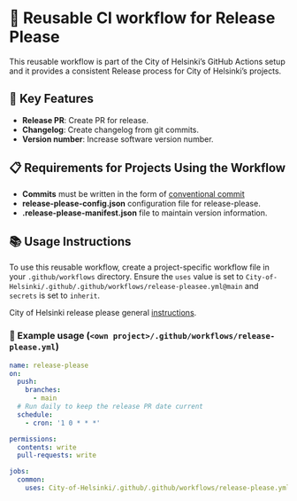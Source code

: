 # 🚀 Reusable CI workflow for Release Please

This reusable workflow is part of the City of Helsinki’s GitHub Actions setup and it provides a consistent Release process for City of Helsinki’s projects.

## 🌟 Key Features

- **Release PR**: Create PR for release.
- **Changelog**: Create changelog from git commits.
- **Version number**: Increase software version number. 

## 📋 Requirements for Projects Using the Workflow

- **Commits** must be written in the form of [conventional commit](https://www.conventionalcommits.org/en/v1.0.0/) 
- **release-please-config.json** configuration file for release-please.
- **.release-please-manifest.json** file to maintain version information.

## 📚 Usage Instructions

To use this reusable workflow, create a project-specific workflow file in your `.github/workflows` directory. Ensure the `uses` value is set to `City-of-Helsinki/.github/.github/workflows/release-pleasee.yml@main` and `secrets` is set to `inherit`. 

City of Helsinki release please general [instructions](https://helsinkisolutionoffice.atlassian.net/wiki/spaces/DD/pages/8278966368/Releases+with+release-please).

### 📄 Example usage (`<own project>/.github/workflows/release-please.yml`)

```yaml
name: release-please
on:
  push:
    branches:
      - main
  # Run daily to keep the release PR date current
  schedule:
    - cron: '1 0 * * *'

permissions:
  contents: write
  pull-requests: write

jobs:
  common:
    uses: City-of-Helsinki/.github/.github/workflows/release-please.yml@main
